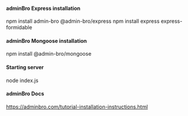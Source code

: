 #### adminBro Express installation <br>
npm install admin-bro @admin-bro/express 
npm install express express-formidable 

#### adminBro Mongoose installation 
npm install @admin-bro/mongoose 

#### Starting server 
node index.js 

#### adminBro Docs 
https://adminbro.com/tutorial-installation-instructions.html 